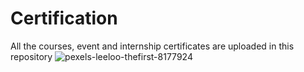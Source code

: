 # Certification
All the courses, event and internship certificates are uploaded in this repository 
![pexels-leeloo-thefirst-8177924](https://user-images.githubusercontent.com/76477323/224465682-2a5b3401-2248-429b-a8b2-fc7fbd35baff.jpg)
